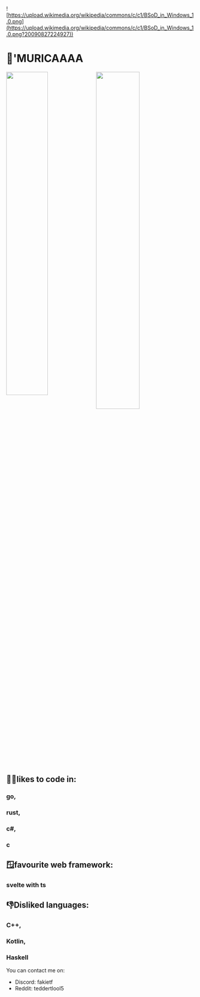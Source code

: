 ![https://upload.wikimedia.org/wikipedia/commons/c/c1/BSoD_in_Windows_1.0.png](https://upload.wikimedia.org/wikipedia/commons/c/c1/BSoD_in_Windows_1.0.png?20090827224927))

# 🦅'MURICAAAA


<img align="left" width="47%" src="https://github-readme-stats.vercel.app/api?username=Projectmaster122&show_icons=true&theme=discord_old_blurple"/>
<img  align="left" width="48%" src="https://github-readme-stats.vercel.app/api/top-langs/?username=Projectmaster122&theme=discord_old_blurple&layout=compact" />

## 👨‍💻likes to code in: 

  ### go,
  ### rust,
  ### c#,
  ### c

## 🪟favourite web framework:

  ### svelte with ts


## 👎Disliked languages:

  ### C++,
  ### Kotlin,
  ### Haskell


You can contact me on:

-  Discord: fakietf
-  Reddit: teddertlool5
